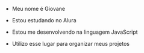 
* Meu nome é Giovane

* Estou estudando no Alura
* Estou me desenvolvendo na linguagem JavaScript
* Utilizo esse lugar para organizar meus projetos
